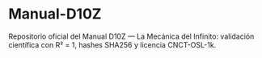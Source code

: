 # Manual-D10Z
Repositorio oficial del Manual D10Z — La Mecánica del Infinito: validación científica con R² = 1, hashes SHA256 y licencia CNCT-OSL-1k.
